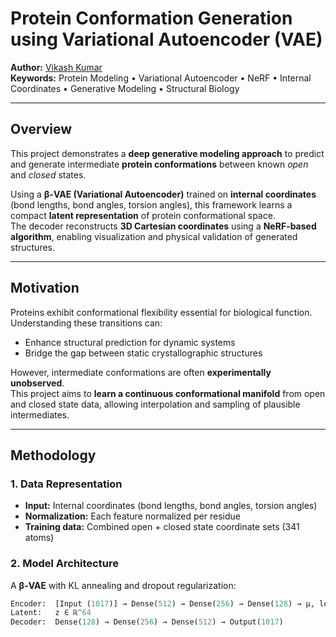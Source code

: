 #  Protein Conformation Generation using Variational Autoencoder (VAE)

**Author:** [Vikash Kumar](https://github.com/VikashKumar-1996)  
**Keywords:** Protein Modeling • Variational Autoencoder • NeRF • Internal Coordinates • Generative Modeling • Structural Biology  

---

##  Overview
This project demonstrates a **deep generative modeling approach** to predict and generate intermediate **protein conformations** between known *open* and *closed* states.  

Using a **β-VAE (Variational Autoencoder)** trained on **internal coordinates** (bond lengths, bond angles, torsion angles), this framework learns a compact **latent representation** of protein conformational space.  
The decoder reconstructs **3D Cartesian coordinates** using a **NeRF-based algorithm**, enabling visualization and physical validation of generated structures.

---

##  Motivation
Proteins exhibit conformational flexibility essential for biological function.  
Understanding these transitions can: 
- Enhance structural prediction for dynamic systems  
- Bridge the gap between static crystallographic structures  

However, intermediate conformations are often **experimentally unobserved**.  
This project aims to **learn a continuous conformational manifold** from open and closed state data, allowing interpolation and sampling of plausible intermediates.

---

##  Methodology

###  1. Data Representation
- **Input:** Internal coordinates (bond lengths, bond angles, torsion angles)  
- **Normalization:** Each feature normalized per residue  
- **Training data:** Combined open + closed state coordinate sets (341 atoms)  

###  2. Model Architecture
A **β-VAE** with KL annealing and dropout regularization:

```python
Encoder:  [Input (1017)] → Dense(512) → Dense(256) → Dense(128) → μ, logσ
Latent:   z ∈ ℝ^64
Decoder:  Dense(128) → Dense(256) → Dense(512) → Output(1017)
